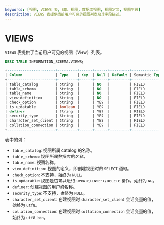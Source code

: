 ```yaml
---
keywords: [视图, VIEWS 表, SQL 视图, 数据库视图, 视图定义, 视图字段]
description: VIEWS 表提供当前用户可见的视图列表及其字段描述。
---
```


# VIEWS

`VIEWS` 表提供了当前用户可见的视图（View）列表。

```sql
DESC TABLE INFORMATION_SCHEMA.VIEWS;
```

```sql
+----------------------+---------+------+------+---------+---------------+
| Column               | Type    | Key  | Null | Default | Semantic Type |
+----------------------+---------+------+------+---------+---------------+
| table_catalog        | String  |      | NO   |         | FIELD         |
| table_schema         | String  |      | NO   |         | FIELD         |
| table_name           | String  |      | NO   |         | FIELD         |
| view_definition      | String  |      | NO   |         | FIELD         |
| check_option         | String  |      | YES  |         | FIELD         |
| is_updatable         | Boolean |      | YES  |         | FIELD         |
| definer              | String  |      | YES  |         | FIELD         |
| security_type        | String  |      | YES  |         | FIELD         |
| character_set_client | String  |      | YES  |         | FIELD         |
| collation_connection | String  |      | YES  |         | FIELD         |
+----------------------+---------+------+------+---------+---------------+
```

表中的列：

* `table_catalog`: 视图所属 catalog 的名称。
* `table_schema`: 视图所属数据库的名称。
* `table_name`: 视图名称。
* `view_definition`: 视图的定义，即创建视图时的 `SELECT` 语句。
* `check_option`: 不支持，始终为 `NULL`。
* `is_updatable`: 视图是否可以进行 `UPDATE/INSERT/DELETE` 操作，始终为 `NO`。
* `definer`: 创建视图的用户的名称。
* `security_type`: 不支持，始终为 `NULL`。
* `character_set_client`: 创建视图时 `character_set_client` 会话变量的值，始终为 `utf8`。
* `collation_connection`: 创建视图时 `collation_connection` 会话变量的值，始终为 `utf8_bin`。
